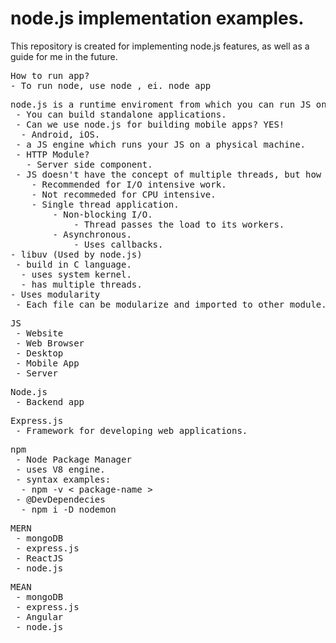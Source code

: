 # node.js implementation examples.

This repository is created for implementing node.js features, as well as a guide for me in the future.

<pre>
How to run app?
- To run node, use node <filename>, ei. node app
</pre>

<pre>
node.js is a runtime enviroment from which you can run JS on a standalone machine.
 - You can build standalone applications.
 - Can we use node.js for building mobile apps? YES!
  - Android, iOS.
 - a JS engine which runs your JS on a physical machine.
 - HTTP Module?
   - Server side component.
 - JS doesn't have the concept of multiple threads, but how do we achieve handling multiple request?
    - Recommended for I/O intensive work.
    - Not recommeded for CPU intensive.
    - Single thread application.
        - Non-blocking I/O.
            - Thread passes the load to its workers.
        - Asynchronous.
            - Uses callbacks.
- libuv (Used by node.js)
 - build in C language.
  - uses system kernel.
  - has multiple threads.
- Uses modularity
 - Each file can be modularize and imported to other module.
</pre>

<pre>
JS
 - Website
 - Web Browser
 - Desktop
 - Mobile App
 - Server
</pre>

<pre>
Node.js
 - Backend app
</pre>

<pre>
Express.js
 - Framework for developing web applications.
</pre>

<pre>
npm
 - Node Package Manager
 - uses V8 engine.
 - syntax examples:
  - npm -v < package-name >
 - @DevDependecies
  - npm i -D nodemon
</pre>

<pre>
MERN
 - mongoDB
 - express.js
 - ReactJS
 - node.js
</pre>

<pre>
MEAN
 - mongoDB
 - express.js
 - Angular
 - node.js
 </pre>